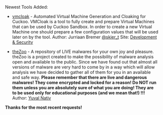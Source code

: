 Newest Tools Added:

* [vmcloak](https://github.com/jbremer/vmcloak/tree/0.1.5) - Automated Virtual Machine Generation and Cloaking for Cuckoo. VMCloak is a tool to fully create and prepare Virtual Machines that can be used by Cuckoo Sandbox. In order to create a new Virtual Machine one should prepare a few configuration values that will be used later on by the tool. Author: Jurriaan Bremer [@skier_t](https://twitter.com/skier_t) Site: [Development & Security](http://jbremer.org/)

* [theZoo](https://github.com/ytisf/theZoo) - A repository of LIVE malwares for your own joy and pleasure. theZoo is a project created to make the possibility of malware analysis open and available to the public. Since we have found out that almost all versions of malware are very hard to come by in a way which will allow analysis we have decided to gather all of them for you in an available and safe way. **Please remember that there are live and dangerous malwares! They come encrypted and locked for a reason! Do NOT run them unless you are absolutely sure of what you are doing! They are to be used only for educational purposes (and we mean that!) !!!** Author: [Yuval Nativ](http://www.morirt.com)

**Thanks for the most recent requests!**
